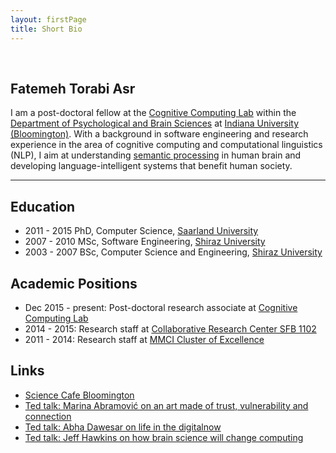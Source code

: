 ```yaml
---
layout: firstPage
title: Short Bio
---
```



&nbsp;

## Fatemeh Torabi Asr

I am a post-doctoral fellow at the [Cognitive Computing Lab](http://www.compcog.com/) within the [Department of Psychological and Brain Sciences](http://psych.indiana.edu/) at [Indiana University (Bloomington)](https://www.indiana.edu). With a background in software engineering and research experience in the area of cognitive computing and computational linguistics (NLP), I aim at understanding [semantic processing](https://en.wikipedia.org/wiki/Semantic_processing) in human brain and developing language-intelligent systems that benefit human society. 

------


## Education

- 2011 - 2015 PhD, Computer Science, [Saarland University](http://www.cs.uni-saarland.de)
- 2007 - 2010 MSc, Software Engineering, [Shiraz University](http://web.shirazu.ac.ir/en/index.php?page_id=13)
- 2003 - 2007 BSc, Computer Science and Engineering, [Shiraz University](http://web.shirazu.ac.ir/en/index.php?page_id=13)


## Academic Positions

- Dec 2015 - present: Post-doctoral research associate at [Cognitive Computing Lab](http://www.compcog.com/)
- 2014 - 2015: Research staff at [Collaborative Research Center SFB 1102](http://www.sfb1102.uni-saarland.de/)
- 2011 - 2014: Research staff at [MMCI Cluster of Excellence](http://www.mmci.uni-saarland.de/en/start)




## Links
- [Science Cafe Bloomington](http://www.sciencecafebloomington.org/)
- [Ted talk: Marina Abramović on an art made of trust, vulnerability and connection](https://www.ted.com/talks/marina_abramovic_an_art_made_of_trust_vulnerability_and_connection)
- [Ted talk: Abha Dawesar on life in the digitalnow](http://www.ted.com/talks/abha_dawesar_life_in_the_digital_now)
- [Ted talk: Jeff Hawkins on how brain science will change computing](https://www.ted.com/talks/jeff_hawkins_on_how_brain_science_will_change_computing)